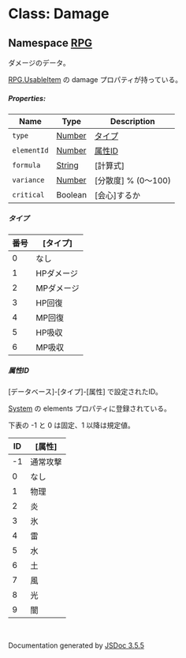 # Class: Damage

## Namespace [RPG](RPG.md)

ダメージのデータ。

[RPG.UsableItem](RPG.UsableItem.md) の damage プロパティが持っている。

##### Properties:

| Name | Type | Description |
| --- | --- | --- |
| `type` | [Number](Number.md) | [タイプ](RPG.Damage.md#タイプ) |
| `elementId` | [Number](Number.md) | [属性ID](RPG.Damage.md#属性id) |
| `formula` | [String](String.md) | [計算式] |
| `variance` | [Number](Number.md) | [分散度] % (0〜100) |
| `critical` | Boolean | [会心]するか |
##### タイプ

| 番号 | [タイプ] |
| --- | --- |
|  0 | なし ||  1 | HPダメージ ||  2 | MPダメージ ||  3 | HP回復 ||  4 | MP回復 ||  5 | HP吸収 ||  6 | MP吸収 |

##### 属性ID

[データベース]-[タイプ]-[属性] で設定されたID。

 [System](RPG.System.md) の elements プロパティに登録されている。
 
 下表の -1 と 0 は固定、1 以降は規定値。

| ID | [属性] |
| --- | --- |
| -1 | 通常攻撃 |
| 0 | なし |
| 1 | 物理 |
| 2 | 炎 |
| 3 | 氷 |
| 4 | 雷 |
| 5 | 水 |
| 6 | 土 |
| 7 | 風 |
| 8 | 光 |
| 9 | 闇 |


 <br>

  Documentation generated by [JSDoc 3.5.5](https://github.com/jsdoc3/jsdoc)
